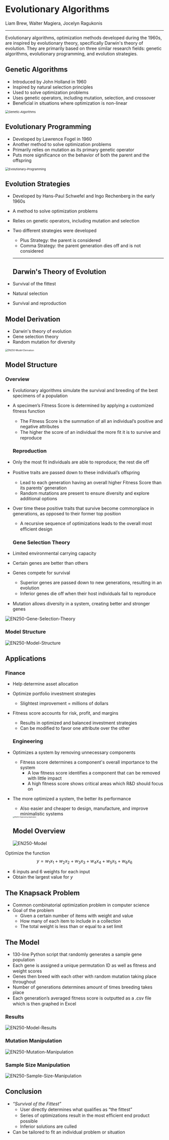 # Evolutionary Algorithms

Liam Brew, Walter Magiera, Jocelyn Ragukonis 

---

Evolutionary algorithms, optimization methods developed during the 1960s, are inspired by evolutionary theory, specifically Darwin's theory of evolution. They are primarily based on three similar research fields: genetic algorithms, evolutionary programming, and evolution strategies. 

## Genetic Algorithms

- Introduced by John Holland in 1960
- Inspired by natural selection principles
- Used to solve optimization problems
- Uses genetic operators, including mutation, selection, and crossover
- Beneficial in situations where optimization is non-linear

<img src="/Users/jocelynragukonis/Documents/GitHub/EN250/README.assets/Genetic-Algorithms.png" alt="Genetic-Algorithms" style="zoom:67%;" />

## Evolutionary Programming

- Developed by Lawrence Fogel in 1960
- Another method to solve optimization problems
- Primarily relies on mutation as its primary genetic operator
- Puts more significance on the behavior of both the parent and the offspring 

<img src="/Users/jocelynragukonis/Documents/GitHub/EN250/README.assets/Evolutionary-Programming.png" alt="Evolutionary-Programming" style="zoom:67%;" />

## Evolution Strategies

- Developed by Hans-Paul Schwefel and Ingo Rechenberg in the early 1960s

- A method to solve optimization problems

- Relies on genetic operators, including mutation and selection 

- Two different strategies were developed

  - Plus Strategy: the parent is considered
  - Comma Strategy: the parent generation dies off and is not considered

  ---

  ## Darwin's Theory of Evolution 

- Survival of the fittest

- Natural selection 

- Survival and reproduction 

## Model Derivation 

- Darwin's theory of evolution 
- Gene selection theory 
- Random mutation for diversity

<img src="/Users/jocelynragukonis/Documents/GitHub/EN250/README.assets/EN250-Model-Derivation.png" alt="EN250-Model-Derivation" style="zoom: 50%;" />

## Model Structure

### Overview

- Evolutionary algorithms simulate the survival and breeding of the best specimens of a population

- A specimen’s Fitness Score is determined by applying a customized ﬁtness function

  - The Fitness Score is the summation of all an individual’s positive and negative attributes
  - The higher the score of an individual the more ﬁt it is to survive and reproduce

  ### Reproduction

- Only the most ﬁt individuals are able to reproduce; the rest die oﬀ

- Positive traits are passed down to these individual’s oﬀspring

  - Lead to each generation having an overall higher Fitness Score than its parents’ generation 
  - Random mutations are present to ensure diversity and explore additional options

- Over time these positive traits that survive become commonplace in generations, as opposed to their former top position

  - A recursive sequence of optimizations leads to the overall most eﬃcient design

  ### Gene Selection Theory 

- Limited environmental carrying capacity

- Certain genes are better than others

- Genes compete for survival

  - Superior genes are passed down to new generations, resulting in an evolution
  - Inferior genes die oﬀ when their host individuals fail to reproduce

-  Mutation allows diversity in a system, creating better and stronger genes

![EN250-Gene-Selection-Theory](/Users/jocelynragukonis/Documents/GitHub/EN250/README.assets/EN250-Gene-Selection-Theory.png)

### Model Structure

![EN250-Model-Structure](/Users/jocelynragukonis/Documents/GitHub/EN250/README.assets/EN250-Model-Structure.png)

## Applications

### Finance

- Help determine asset allocation 

- Optimize portfolio investment strategies

  - Slightest improvement = millions of dollars

- Fitness score accounts for risk, profit, and margins

  - Results in optimized and balanced investment strategies
  - Can be modified to favor one attribute over the other

  ### Engineering

- Optimizes a system by removing unnecessary components

  - Fitness score determines a component's overall importance to the system
    - A low fitness score identifies a component that can be removed with little impact
    - A high fitness score shows critical areas which R&D should focus on

- The more optimized a system, the better its performance

  - Also easier and cheaper to design, manufacture, and improve minimalistic systems

  <img src="/Users/jocelynragukonis/Documents/GitHub/EN250/README.assets/EN250-Engineering-Application.png" alt="EN250-Engineering-Application" style="zoom:33%;" />

  ## Model Overview

  ![EN250-Model](/Users/jocelynragukonis/Documents/GitHub/EN250/README.assets/EN250-Model.png)

Optimize the function
$$
y = w_1x_1+w_2x_2+w_3x_3+w_4x_4+w_5x_5+w_6x_6
$$

- 6 inputs and 6 weights for each input
- Obtain the largest value for $y$ 

## The Knapsack Problem 

- Common combinatorial optimization problem in computer science
- Goal of the problem
  - Given a certain number of items with weight and value
  - How many of each item to include in a collection 
  - The total weight is less than or equal to a set limit

## The Model 

- 130-line Python script that randomly generates a sample gene population
- Each gene is assigned a unique permutation ID as well as ﬁtness and weight scores
- Genes then breed with each other with random mutation taking place throughout
- Number of generations determines amount of times breeding takes place
- Each generation’s averaged ﬁtness score is outputted as a .csv ﬁle which is then graphed in Excel

### Results

![EN250-Model-Results](/Users/jocelynragukonis/Documents/GitHub/EN250/README.assets/EN250-Model-Results.png)

### Mutation Manipulation

<img src="/Users/jocelynragukonis/Documents/GitHub/EN250/README.assets/EN250-Mutation-Manipulation.png" alt="EN250-Mutation-Manipulation"  />

### Sample Size Manipulation

![EN250-Sample-Size-Manipulation](/Users/jocelynragukonis/Documents/GitHub/EN250/README.assets/EN250-Sample-Size-Manipulation.png)

## Conclusion 

- *“Survival of the Fittest”*
  - User directly determines what qualiﬁes as “the ﬁttest” 
  - Series of optimizations result in the most eﬃcient end product possible
  - Inferior solutions are culled
- Can be tailored to ﬁt an individual problem or situation
